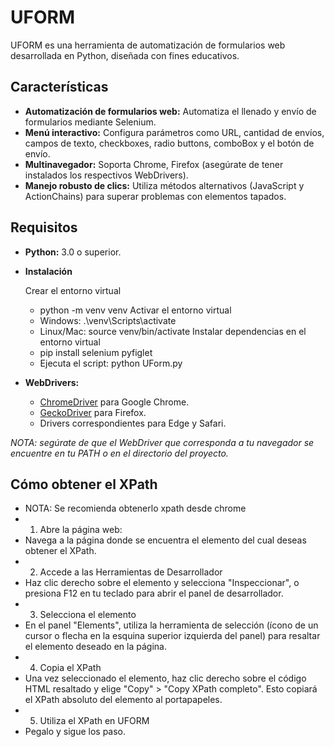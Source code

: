 # UFORM

UFORM es una herramienta de automatización de formularios web desarrollada en Python, diseñada con fines educativos.

## Características

- **Automatización de formularios web:** Automatiza el llenado y envío de formularios mediante Selenium.
- **Menú interactivo:** Configura parámetros como URL, cantidad de envíos, campos de texto, checkboxes, radio buttons, comboBox y el botón de envío.
- **Multinavegador:** Soporta Chrome, Firefox (asegúrate de tener instalados los respectivos WebDrivers).
- **Manejo robusto de clics:** Utiliza métodos alternativos (JavaScript y ActionChains) para superar problemas con elementos tapados.

## Requisitos

- **Python:** 3.0 o superior.
- **Instalación**

   Crear el entorno virtual
    - python -m venv venv
   Activar el entorno virtual
    - Windows:   .\venv\Scripts\activate
    - Linux/Mac: source venv/bin/activate
   Instalar dependencias en el entorno virtual
    - pip install selenium pyfiglet
    - Ejecuta el script: python UForm.py

- **WebDrivers:** 
  - [ChromeDriver](https://sites.google.com/a/chromium.org/chromedriver/) para Google Chrome.
  - [GeckoDriver](https://github.com/mozilla/geckodriver/releases) para Firefox.
  - Drivers correspondientes para Edge y Safari.
  
*NOTA: segúrate de que el WebDriver que corresponda a tu navegador se encuentre en tu PATH o en el directorio del proyecto.*

## Cómo obtener el XPath
- NOTA: Se recomienda obtenerlo xpath desde chrome
- 1. Abre la página web:
- Navega a la página donde se encuentra el elemento del cual deseas obtener el XPath.
- 2. Accede a las Herramientas de Desarrollador
- Haz clic derecho sobre el elemento y selecciona "Inspeccionar", o presiona F12 en tu teclado para abrir el panel de desarrollador.
- 3. Selecciona el elemento
- En el panel "Elements", utiliza la herramienta de selección (ícono de un cursor o flecha en la esquina superior izquierda del panel) para resaltar el elemento deseado en la página.
- 4. Copia el XPath
- Una vez seleccionado el elemento, haz clic derecho sobre el código HTML resaltado y elige "Copy" > "Copy XPath completo". Esto copiará el XPath absoluto del elemento al portapapeles.
- 5. Utiliza el XPath en UFORM
- Pegalo y sigue los paso. 

     




